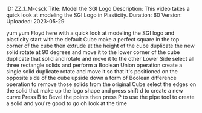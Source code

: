 ID: ZZ_1_M-csck
Title: Model the SGI Logo
Description: This video takes a quick look at modeling the SGI Logo in Plasticity.
Duration: 60
Version: 
Uploaded: 2023-05-29

yum yum Floyd here with a quick look at
modeling the SGI logo and plasticity
start with the default Cube make a
perfect square in the top corner of the
cube then extrude at the height of the
cube duplicate the new solid rotate at
90 degrees
and move it to the lower corner of the
cube duplicate that solid and rotate and
move it to the other Lower Side select
all three rectangle solids and perform a
Boolean Union operation
create a single solid
duplicate rotate and move it so that
it's positioned on the opposite side of
the cube upside down
a form of Boolean difference operation
to remove those solids from the original
Cube
select the edges on the solid that make
up the logo shape and press shift d to
create a new curve
Press B to Bevel the points
then press P to use the pipe tool to
create a solid and you're good to go
oh look at the time
